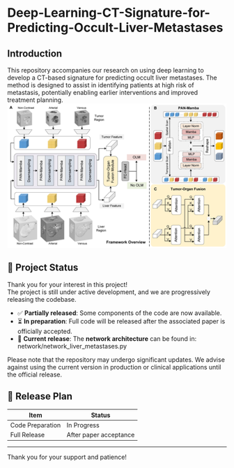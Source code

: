 # Deep-Learning-CT-Signature-for-Predicting-Occult-Liver-Metastases

## Introduction

This repository accompanies our research on using deep learning to develop a CT-based signature for predicting occult liver metastases. The method is designed to assist in identifying patients at high risk of metastasis, potentially enabling earlier interventions and improved treatment planning.
![Model Overview](images/our_framework.jpg)

## 🔧 Project Status

Thank you for your interest in this project!  
The project is still under active development, and we are progressively releasing the codebase.

- ✅ **Partially released**: Some components of the code are now available.
- ⏳ **In preparation**: Full code will be released after the associated paper is officially accepted.
- 📌 **Current release**: The **network architecture** can be found in: network/network_liver_metastases.py


Please note that the repository may undergo significant updates. We advise against using the current version in production or clinical applications until the official release.

## 📅 Release Plan

| Item              | Status                  |
|-------------------|--------------------------|
| Code Preparation  | In Progress              |
| Full Release      | After paper acceptance   |


---

Thank you for your support and patience!

